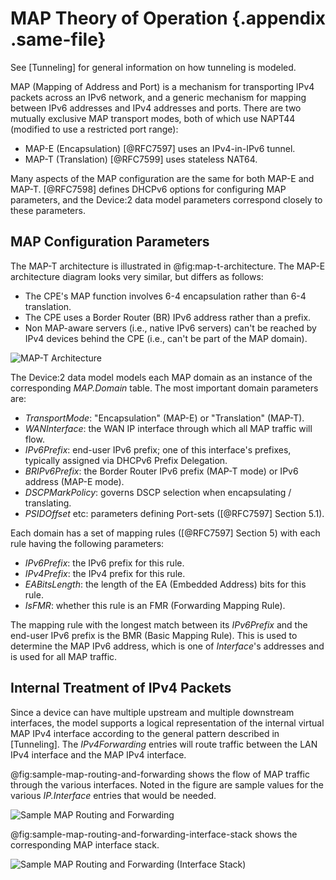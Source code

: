 # MAP Theory of Operation {.appendix .same-file}

See [Tunneling] for general information on how tunneling is modeled.

MAP (Mapping of Address and Port) is a mechanism for transporting IPv4 packets across an IPv6 network, and a generic mechanism for mapping between IPv6 addresses and IPv4 addresses and ports. There are two mutually exclusive MAP transport modes, both of which use NAPT44 (modified to use a restricted port range):

* MAP-E (Encapsulation) [@RFC7597] uses an IPv4-in-IPv6 tunnel.
* MAP-T (Translation) [@RFC7599] uses stateless NAT64.

Many aspects of the MAP configuration are the same for both MAP-E and MAP-T. [@RFC7598] defines DHCPv6 options for configuring MAP parameters, and the Device:2 data model parameters correspond closely to these parameters.

## MAP Configuration Parameters

The MAP-T architecture is illustrated in @fig:map-t-architecture. The MAP-E architecture diagram looks very similar, but differs as follows:

* The CPE's MAP function involves 6-4 encapsulation rather than 6-4 translation.
* The CPE uses a Border Router (BR) IPv6 address rather than a prefix.
* Non MAP-aware servers (i.e., native IPv6 servers) can't be reached by IPv4 devices behind the CPE (i.e., can't be part of the MAP domain).

![MAP-T Architecture](/images/map-t-architecture.png)

The Device:2 data model models each MAP domain as an instance of the corresponding *MAP.Domain* table. The most important domain parameters are:

* *TransportMode*: "Encapsulation" (MAP-E) or "Translation" (MAP-T).
* *WANInterface*: the WAN IP interface through which all MAP traffic will flow.
* *IPv6Prefix*: end-user IPv6 prefix; one of this interface's prefixes, typically assigned via DHCPv6 Prefix Delegation.
* *BRIPv6Prefix*: the Border Router IPv6 prefix (MAP-T mode) or IPv6 address (MAP-E mode).
* *DSCPMarkPolicy*: governs DSCP selection when encapsulating / translating.
* *PSIDOffset* etc: parameters defining Port-sets ([@RFC7597] Section 5.1).

Each domain has a set of mapping rules ([@RFC7597] Section 5) with each rule having the following parameters:

* *IPv6Prefix*: the IPv6 prefix for this rule.
* *IPv4Prefix*: the IPv4 prefix for this rule.
* *EABitsLength*: the length of the EA (Embedded Address) bits for this rule.
* *IsFMR*: whether this rule is an FMR (Forwarding Mapping Rule).

The mapping rule with the longest match between its *IPv6Prefix* and the end-user IPv6 prefix is the BMR (Basic Mapping Rule). This is used to determine the MAP IPv6 address, which is one of *Interface*'s addresses and is used for all MAP traffic.

## Internal Treatment of IPv4 Packets

Since a device can have multiple upstream and multiple downstream interfaces, the model supports a logical representation of the internal virtual MAP IPv4 interface according to the general pattern described in [Tunneling]. The *IPv4Forwarding* entries will route traffic between the LAN IPv4 interface and the MAP IPv4 interface.

@fig:sample-map-routing-and-forwarding shows the flow of MAP traffic through the various interfaces. Noted in the figure are sample values for the various *IP.Interface* entries that would be needed.

![Sample MAP Routing and Forwarding](/images/sample-map-routing-and-forwarding.png)

@fig:sample-map-routing-and-forwarding-interface-stack shows the corresponding MAP interface stack.

![Sample MAP Routing and Forwarding (Interface Stack)](/images/sample-map-routing-and-forwarding-interface-stack.png)

